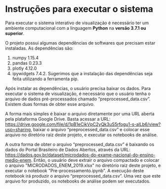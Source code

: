# Instruções para executar o sistema

Para executar o sistema interativo de visualização é necessário ter um ambiente computacional com a linguagem **Python** na **versão 3.7.1 ou superior**. 

O projeto possui algumas dependências de softwares que precisam estar instaladas. As dependências são: 
1. numpy 1.15.4
2. pandas 0.23.3
3. plotly 4.12.0
4. ipywidgets 7.4.2. 
Sugerimos que a instalação das dependências seja feita utilizando a ferramenta pip.

Após instalar as dependências, o usuário precisa baixar os dados. Para executar o sistema de visualização, é necessário que o usuário tenha o arquivo de dados pré-processados chamado “preprocessed_data.csv”. Existem duas formas de obter esse arquivo.

A forma mais simples é baixar o arquivo diretamente por uma URL aberta pela plataforma Google Drive. Basta acessar a URL: https://drive.google.com/file/d/1pB1eCikVpC2yQk3uS5rfogu1-s-alLb6/view?usp=sharing, baixar o arquivo “preprocessed_data.csv” e colocar esse arquivo no diretório raiz deste projeto, e executar os notebooks de análise.

A outra forma de obter o arquivo “preprocessed_data.csv” é baixando os dados do Portal Brasileiro de Dados Abertos, através da URL:  https://dados.gov.br/dataset/microdados-do-exame-nacional-do-ensino-medio-enem. Então, o usuário deve extrair o arquivo compactado e colocar o arquivo "MICRODADOS_ENEM_2019.xlsx" no diretório raiz deste projeto, e executar o notebook "Pre-processamento.ipynb". A execução deste notebook irá produzir o arquivo “preprocessed_data.csv”. Uma vez que este arquivo for produzido, os notebooks de análise podem ser executados.

